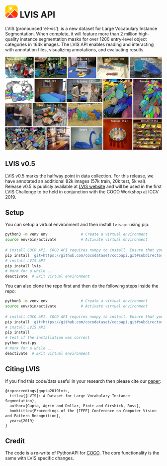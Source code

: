# <img src="images/lvis_icon.svg" height="40"> LVIS API


LVIS (pronounced ‘el-vis’): is a new dataset for Large Vocabulary Instance Segmentation.
When complete, it will feature more than 2 million high-quality instance segmentation masks for over 1200 entry-level object categories in 164k images. The LVIS API enables reading and interacting with annotation files, visualizing annotations, and evaluating results.

<img src="images/examples.png"/>

## LVIS v0.5

LVIS v0.5 marks the halfway point in data collection. For this release, we have annotated an additional 82k images (57k train, 20k test, 5k val). Release v0.5 is publicly available at [LVIS website](http://www.lvisdataset.org) and will be used in the first LVIS Challenge to be held in conjunction with the COCO Workshop at ICCV 2019.

## Setup
You can setup a virtual environment and then install `lvisapi` using pip:

```bash
python3 -m venv env               # Create a virtual environment
source env/bin/activate           # Activate virtual environment

# install COCO API. COCO API requires numpy to install. Ensure that you installed numpy.
pip install 'git+https://github.com/cocodataset/cocoapi.git#subdirectory=PythonAPI'
# install LVIS API
pip install lvis
# Work for a while ...
deactivate  # Exit virtual environment
```

You can also clone the repo first and then do the following steps inside the repo:
```bash
python3 -m venv env               # Create a virtual environment
source env/bin/activate           # Activate virtual environment

# install COCO API. COCO API requires numpy to install. Ensure that you installed numpy.
pip install 'git+https://github.com/cocodataset/cocoapi.git#subdirectory=PythonAPI'
# install LVIS API
pip install .
# test if the installation was correct
python test.py
# Work for a while ...
deactivate  # Exit virtual environment
```
## Citing LVIS

If you find this code/data useful in your research then please cite our [paper](http://www.lvisdataset.org/assets/lvis_v0.5.pdf):
```
@inproceedings{gupta2019lvis,
  title={{LVIS}: A Dataset for Large Vocabulary Instance Segmentation},
  author={Gupta, Agrim and Dollar, Piotr and Girshick, Ross},
  booktitle={Proceedings of the {IEEE} Conference on Computer Vision and Pattern Recognition},
  year={2019}
}
```

## Credit

The code is a re-write of PythonAPI for [COCO](https://github.com/cocodataset/cocoapi).
The core functionality is the same with LVIS specific changes.  
